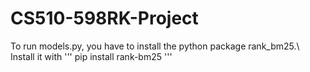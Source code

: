# CS510-598RK-Project

To run models.py, you have to install the python package rank_bm25.\\
Install it with
'''
pip install rank-bm25
'''
